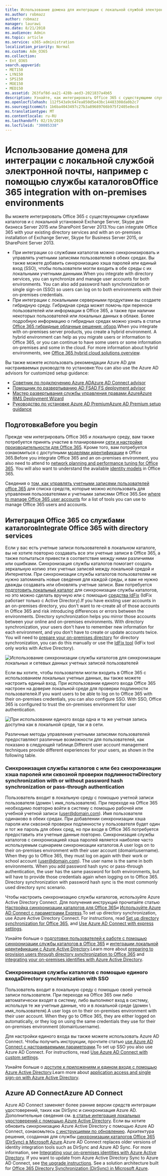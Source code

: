 ```yaml
---
title: Использование домена для интеграции с локальной службой электронной почты, например с помощью службы каталогов
ms.author: robmazz
author: robmazz
manager: laurawi
ms.date: 8/21/2018
ms.audience: Admin
ms.topic: article
ms.service: o365-administration
localization_priority: Normal
ms.custom: Adm_O365
ms.collection:
- Ent_O365
search.appverid:
- MET150
- LYN150
- SPS150
- MOE150
- MED150
ms.assetid: 263faf8d-aa21-428b-aed3-2021837a4b65
description: Узнайте, как интегрировать Office 365 с существующими службами каталогов.
ms.openlocfilehash: 112f543a9c647ea850d5e43bc14483308da0b2c7
ms.sourcegitcommit: 1b6ba4043497c27b3a89689766b975f2405e0ec8
ms.translationtype: MT
ms.contentlocale: ru-RU
ms.lasthandoff: 02/19/2019
ms.locfileid: "30085338"
---
```

# <a name="office-365-integration-with-on-premises-environments"></a><span data-ttu-id="ab0c8-103">Использование домена для интеграции с локальной службой электронной почты, например с помощью службы каталогов</span><span class="sxs-lookup"><span data-stu-id="ab0c8-103">Office 365 integration with on-premises environments</span></span>

<span data-ttu-id="ab0c8-104">Вы можете интегрировать Office 365 с существующими службами каталогов и с локальной установкой Exchange Server, Skype для бизнеса Server 2015 или SharePoint Server 2013.</span><span class="sxs-lookup"><span data-stu-id="ab0c8-104">You can integrate Office 365 with your existing directory services and with an on-premises installation of Exchange Server, Skype for Business Server 2015, or SharePoint Server 2013.</span></span>
  
 - <span data-ttu-id="ab0c8-p101">При интеграции со службами каталогов можно синхронизировать и управлять учетными записями пользователей в обеих средах. Вы также можете добавить синхронизацию хэша паролей или единый вход (SSO), чтобы пользователи могли входить в обе среды с их локальными учетными данными.</span><span class="sxs-lookup"><span data-stu-id="ab0c8-p101">When you integrate with directory services, you can synchronize and manage user accounts for both environments. You can also add password hash synchronization or single sign-on (SSO) so users can log on to both environments with their on-premises credentials.</span></span>
 - <span data-ttu-id="ab0c8-p102">При интеграции с локальными серверными продуктами вы создаете гибридную среду. Гибридная среда может помочь при переносе пользователей или информации в Office 365, а также при наличии некоторых пользователей или локальных данных в облаке. Более подробную информацию о гибридных средах можно узнать в статье [Office 365 гибридные облачные решения: обзор](https://support.office.com/article/59616fab-acdb-40e9-b414-cf0c965c80b7).</span><span class="sxs-lookup"><span data-stu-id="ab0c8-p102">When you integrate with on-premises server products, you create a hybrid environment. A hybrid environment can help as you migrate users or information to Office 365, or you can continue to have some users or some information on-premises and some in the cloud. For more information about hybrid environments, see [Office 365 hybrid cloud solutions overview](https://support.office.com/article/59616fab-acdb-40e9-b414-cf0c965c80b7).</span></span>

<span data-ttu-id="ab0c8-110">Вы также можете использовать рекомендации Azure AD для настраиваемых руководств по установке:</span><span class="sxs-lookup"><span data-stu-id="ab0c8-110">You can also use the Azure AD advisors for customized setup guidance:</span></span>
- [<span data-ttu-id="ab0c8-111">Советник по подключению Azure AD</span><span class="sxs-lookup"><span data-stu-id="ab0c8-111">Azure AD Connect advisor</span></span>](https://aka.ms/aadconnectpwsync)
- [<span data-ttu-id="ab0c8-112">Помощник по развертыванию AD FS</span><span class="sxs-lookup"><span data-stu-id="ab0c8-112">AD FS deployment advisor</span></span>](https://aka.ms/adfsguidance)
- [<span data-ttu-id="ab0c8-113">Мастер развертывания службы управления правами Azure</span><span class="sxs-lookup"><span data-stu-id="ab0c8-113">Azure RMS Deployment Wizard</span></span>](https://aka.ms/azuremsguidance)
- [<span data-ttu-id="ab0c8-114">Руководство по установке Azure AD Premium</span><span class="sxs-lookup"><span data-stu-id="ab0c8-114">Azure AD Premium setup guidance</span></span>](https://aka.ms/aadpguidance)
   
## <a name="before-you-begin"></a><span data-ttu-id="ab0c8-115">Подготовка</span><span class="sxs-lookup"><span data-stu-id="ab0c8-115">Before you begin</span></span>
<span data-ttu-id="ab0c8-p103">Прежде чем интегрировать Office 365 и локальную среду, вам также потребуется принять участие в планировании [сети и настройке производительности для Office 365](network-planning-and-performance.md). Кроме того, вам потребуется ознакомиться с доступными [моделями идентификации](about-office-365-identity.md) в Office 365.</span><span class="sxs-lookup"><span data-stu-id="ab0c8-p103">Before you integrate Office 365 and an on-premises environment, you also need to attend to [network planning and performance tuning for Office 365](network-planning-and-performance.md). You will also want to understand the available [identity models](about-office-365-identity.md) in Office 365.</span></span> 

<span data-ttu-id="ab0c8-118">Сведения о [том, как управлять учетными записями пользователей office 365](manage-office-365-accounts.md) для списка средств, которые можно использовать для управления пользователями и учетными записями Office 365.</span><span class="sxs-lookup"><span data-stu-id="ab0c8-118">See [where to manage Office 365 user accounts](manage-office-365-accounts.md) for a list of tools you can use to manage Office 365 users and accounts.</span></span> 
  
## <a name="integrate-office-365-with-directory-services"></a><span data-ttu-id="ab0c8-119">Интеграция Office 365 со службами каталогов</span><span class="sxs-lookup"><span data-stu-id="ab0c8-119">Integrate Office 365 with directory services</span></span>
<span data-ttu-id="ab0c8-p104">Если у вас есть учетные записи пользователей в локальном каталоге, вы не хотите повторно создавать все эти учетные записи в Office 365, а также попытаться привести в соответствие между ними различиями или ошибками. Синхронизация службы каталогов помогает создать зеркальную копию этих учетных записей между локальной средой и Интернетом. При синхронизации службы каталогов пользователям не нужно запоминать новые сведения для каждой среды, и вам не нужно дважды создавать или обновлять учетные записи. Вам потребуется [подготовить локальный каталог](prepare-for-directory-synchronization.md) для синхронизации службы каталогов, но это можно сделать вручную или с помощью [средства IdFix](install-and-run-idfix.md) (IdFix работает только с Active Directory).</span><span class="sxs-lookup"><span data-stu-id="ab0c8-p104">If you have existing user accounts in an on-premises directory, you don't want to re-create all of those accounts in Office 365 and risk introducing differences or errors between the environments. Directory synchronization helps you mirror those accounts between your online and on-premises environments. With directory synchronization, your users don't have to remember new information for each environment, and you don't have to create or update accounts twice. You will need to [prepare your on-premises directory](prepare-for-directory-synchronization.md) for directory synchronization, you can do this manually or use the [IdFix tool](install-and-run-idfix.md) (IdFix tool only works with Active Directory).</span></span> 
  
![Использование синхронизации службы каталогов для синхронизации локальных и сетевых данных учетных записей пользователей](media/a64af0d0-9be6-46b1-8727-277e683abf5e.png)
  
<span data-ttu-id="ab0c8-p105">Если вы хотите, чтобы пользователи могли входить в Office 365 с использованием локальных учетных данных, вы также можете настроить единый вход. При использовании единого входа Office 365 настроен на доверие локальной среде для проверки подлинности пользователей.</span><span class="sxs-lookup"><span data-stu-id="ab0c8-p105">If you want users to be able to log on to Office 365 with their on-premises credentials, you can also configure SSO. With SSO, Office 365 is configured to trust the on-premises environment for user authentication.</span></span>
  
![При использовании единого входа одна и та же учетная запись доступна как в локальной среде, так и в сети.](media/d76235f2-8a53-405e-b8ef-dfa4cfc208b8.png)
  
<span data-ttu-id="ab0c8-128">Различные методы управления учетными записями пользователей предоставляют различные возможности для пользователей, как показано в следующей таблице.</span><span class="sxs-lookup"><span data-stu-id="ab0c8-128">Different user account management techniques provide different experiences for your users, as shown in the following table.</span></span>
 
### <a name="directory-synchronization-with-or-without-password-hash-synchronization-or-pass-through-authentication"></a><span data-ttu-id="ab0c8-129">**Синхронизация службы каталогов с или без синхронизации хэша паролей или сквозной проверки подлинности**</span><span class="sxs-lookup"><span data-stu-id="ab0c8-129">**Directory synchronization with or without password hash synchronization or pass-through authentication**</span></span>
<span data-ttu-id="ab0c8-p106">Пользователь входит в локальную среду с помощью учетной записи пользователя (домен \ имя_пользователя). При переходе на Office 365 необходимо повторно войти в систему с помощью рабочей или учебной учетной записи (user@domain.com). Имя пользователя одинаково в обеих средах. При добавлении синхронизации хэша пароля или сквозной проверки подлинности у пользователя будет один и тот же пароль для обеих сред, но при входе в Office 365 потребуется предоставить эти учетные данные повторно. Синхронизация службы каталогов с синхронизацией хэша паролей является наиболее часто используемым сценарием синхронизации каталогов.</span><span class="sxs-lookup"><span data-stu-id="ab0c8-p106">A user logs on to their on-premises environment with their user account (domain\username). When they go to Office 365, they must log on again with their work or school account (user@domain.com). The user name is the same in both environments. When you add password hash sync or pass-through authentication, the user has the same password for both environments, but will have to provide those credentials again when logging on to Office 365. Directory synchronization with password hash sync is the most commonly used directory sync scenario.</span></span>

<span data-ttu-id="ab0c8-p107">Чтобы настроить синхронизацию службы каталогов, используйте Azure Active Directory Connect. Для получения инструкций прочитайте статью [Настройка синхронизации каталогов для Office 365](set-up-directory-synchronization.md)и [Используйте Azure AD Connect с параметрами Express](https://go.microsoft.com/fwlink/p/?LinkId=698537).</span><span class="sxs-lookup"><span data-stu-id="ab0c8-p107">To set up directory synchronization, use Azure Active Directory Connect. For instructions, read [Set up directory synchronization for Office 365](set-up-directory-synchronization.md), and [Use Azure AD Connect with express settings](https://go.microsoft.com/fwlink/p/?LinkId=698537).</span></span>

<span data-ttu-id="ab0c8-137">Узнайте больше о [подготовке пользователей к работе с помощью синхронизации службы каталогов в Office 365](prepare-for-directory-synchronization.md) и [интеграции локальной идентификации с Azure Active Directory](https://go.microsoft.com/fwlink/?LinkId=518101).</span><span class="sxs-lookup"><span data-stu-id="ab0c8-137">Learn more about [preparing to provision users through directory synchronization to Office 365](prepare-for-directory-synchronization.md) and [integrating your on-premises identifies with Azure Active Directory](https://go.microsoft.com/fwlink/?LinkId=518101).</span></span>

### <a name="directory-synchronization-with-sso"></a><span data-ttu-id="ab0c8-138">**Синхронизация службы каталогов с помощью единого входа**</span><span class="sxs-lookup"><span data-stu-id="ab0c8-138">**Directory synchronization with SSO**</span></span>
<span data-ttu-id="ab0c8-p108">Пользователь входит в локальную среду с помощью своей учетной записи пользователя. При переходе на Office 365 они либо автоматически входят в систему, либо выполняют вход в систему, используя те же учетные данные, что и в локальной среде (домен \ имя_пользователя).</span><span class="sxs-lookup"><span data-stu-id="ab0c8-p108">A user logs on to their on-premises environment with their user account. When they go to Office 365, they are either logged on automatically, or they log on using the same credentials they use for their on-premises environment (domain\username).</span></span>

<span data-ttu-id="ab0c8-p109">Для настройки единого входа вы также можете использовать Azure AD Connect. Чтобы получить инструкции, прочтите статью [use Azure AD Connect с настраиваемыми параметрами](https://go.microsoft.com/fwlink/p/?LinkID=698430).</span><span class="sxs-lookup"><span data-stu-id="ab0c8-p109">To set up SSO you also use Azure AD Connect. For instructions, read [Use Azure AD Connect with custom settings](https://go.microsoft.com/fwlink/p/?LinkID=698430).</span></span>

<span data-ttu-id="ab0c8-143">Узнайте больше о [доступе к приложениям и едином входе с помощью Azure Active Directory](https://go.microsoft.com/fwlink/p/?LinkId=698604).</span><span class="sxs-lookup"><span data-stu-id="ab0c8-143">Learn more about [application access and single sign-on with Azure Active Directory](https://go.microsoft.com/fwlink/p/?LinkId=698604).</span></span>

## <a name="azure-ad-connect"></a><span data-ttu-id="ab0c8-144">Azure AD Connect</span><span class="sxs-lookup"><span data-stu-id="ab0c8-144">Azure AD Connect</span></span>
<span data-ttu-id="ab0c8-p110">Azure AD Connect заменяет более ранние версии средств интеграции удостоверений, таких как DirSync и синхронизация Azure AD. Дополнительные сведения см. [в статье интеграция локальных удостоверений с помощью Azure Active Directory](https://go.microsoft.com/fwlink/p/?LinkId=527969). Если вы хотите обновить синхронизацию Azure Active Directory с помощью Azure AD Connect, ознакомьтесь [с инструкциями по обновлению](https://go.microsoft.com/fwlink/p/?LinkId=733240). Архитектура решения, созданная для службы [синхронизации каталогов Office 365 (DirSync) в Microsoft Azure](https://go.microsoft.com/fwlink/?LinkId=517887).</span><span class="sxs-lookup"><span data-stu-id="ab0c8-p110">Azure AD Connect replaces older versions of identity integration tools such as DirSync and Azure AD Sync. For more information, see [Integrating your on-premises identities with Azure Active Directory](https://go.microsoft.com/fwlink/p/?LinkId=527969). If you want to update from Azure Active Directory Sync to Azure AD Connect, see [the upgrade instructions](https://go.microsoft.com/fwlink/p/?LinkId=733240). See a solution architecture built for [Office 365 Directory Synchronization (DirSync) in Microsoft Azure](https://go.microsoft.com/fwlink/?LinkId=517887).</span></span>